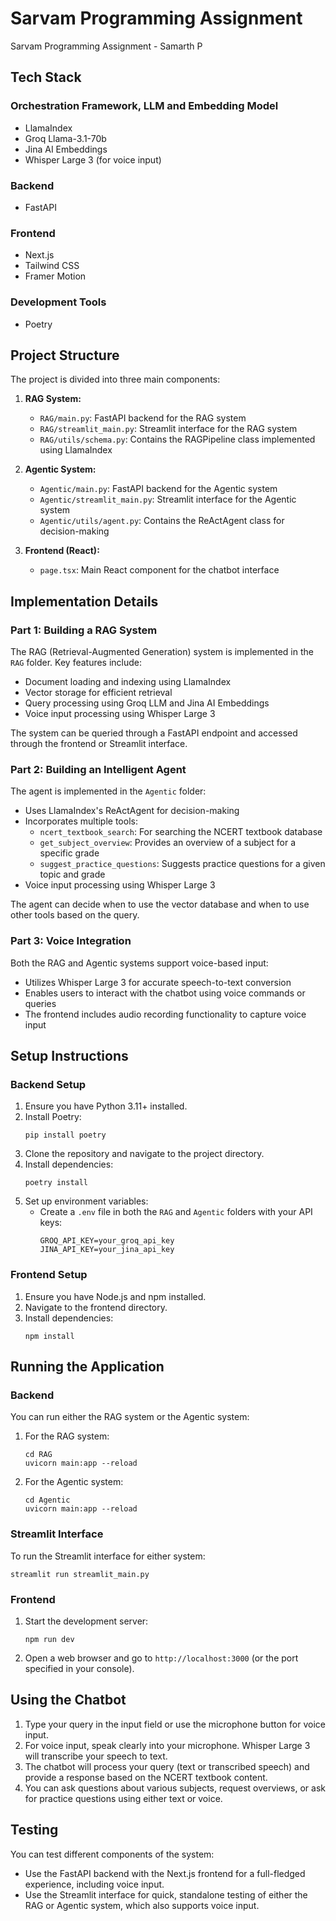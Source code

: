 # Sarvam Programming Assignment
Sarvam Programming Assignment - Samarth P

## Tech Stack

### Orchestration Framework, LLM and Embedding Model
- LlamaIndex
- Groq Llama-3.1-70b
- Jina AI Embeddings
- Whisper Large 3 (for voice input)

### Backend
- FastAPI

### Frontend
- Next.js
- Tailwind CSS
- Framer Motion

### Development Tools
- Poetry

## Project Structure

The project is divided into three main components:

1. **RAG System:**
   - `RAG/main.py`: FastAPI backend for the RAG system
   - `RAG/streamlit_main.py`: Streamlit interface for the RAG system
   - `RAG/utils/schema.py`: Contains the RAGPipeline class implemented using LlamaIndex

2. **Agentic System:**
   - `Agentic/main.py`: FastAPI backend for the Agentic system
   - `Agentic/streamlit_main.py`: Streamlit interface for the Agentic system
   - `Agentic/utils/agent.py`: Contains the ReActAgent class for decision-making

3. **Frontend (React):**
   - `page.tsx`: Main React component for the chatbot interface

## Implementation Details

### Part 1: Building a RAG System

The RAG (Retrieval-Augmented Generation) system is implemented in the `RAG` folder. Key features include:
- Document loading and indexing using LlamaIndex
- Vector storage for efficient retrieval
- Query processing using Groq LLM and Jina AI Embeddings
- Voice input processing using Whisper Large 3

The system can be queried through a FastAPI endpoint and accessed through the frontend or Streamlit interface.

### Part 2: Building an Intelligent Agent

The agent is implemented in the `Agentic` folder:
- Uses LlamaIndex's ReActAgent for decision-making
- Incorporates multiple tools:
  - `ncert_textbook_search`: For searching the NCERT textbook database
  - `get_subject_overview`: Provides an overview of a subject for a specific grade
  - `suggest_practice_questions`: Suggests practice questions for a given topic and grade
- Voice input processing using Whisper Large 3

The agent can decide when to use the vector database and when to use other tools based on the query.

### Part 3: Voice Integration

Both the RAG and Agentic systems support voice-based input:
- Utilizes Whisper Large 3 for accurate speech-to-text conversion
- Enables users to interact with the chatbot using voice commands or queries
- The frontend includes audio recording functionality to capture voice input

## Setup Instructions

### Backend Setup

1. Ensure you have Python 3.11+ installed.
2. Install Poetry:
   ```
   pip install poetry
   ```
3. Clone the repository and navigate to the project directory.
4. Install dependencies:
   ```
   poetry install
   ```
5. Set up environment variables:
   - Create a `.env` file in both the `RAG` and `Agentic` folders with your API keys:
     ```
     GROQ_API_KEY=your_groq_api_key
     JINA_API_KEY=your_jina_api_key
     ```

### Frontend Setup

1. Ensure you have Node.js and npm installed.
2. Navigate to the frontend directory.
3. Install dependencies:
   ```
   npm install
   ```

## Running the Application

### Backend

You can run either the RAG system or the Agentic system:

1. For the RAG system:
   ```
   cd RAG
   uvicorn main:app --reload
   ```

2. For the Agentic system:
   ```
   cd Agentic
   uvicorn main:app --reload
   ```

### Streamlit Interface

To run the Streamlit interface for either system:
```
streamlit run streamlit_main.py
```

### Frontend

1. Start the development server:
   ```
   npm run dev
   ```
2. Open a web browser and go to `http://localhost:3000` (or the port specified in your console).

## Using the Chatbot

1. Type your query in the input field or use the microphone button for voice input.
2. For voice input, speak clearly into your microphone. Whisper Large 3 will transcribe your speech to text.
3. The chatbot will process your query (text or transcribed speech) and provide a response based on the NCERT textbook content.
4. You can ask questions about various subjects, request overviews, or ask for practice questions using either text or voice.

## Testing

You can test different components of the system:
- Use the FastAPI backend with the Next.js frontend for a full-fledged experience, including voice input.
- Use the Streamlit interface for quick, standalone testing of either the RAG or Agentic system, which also supports voice input.

